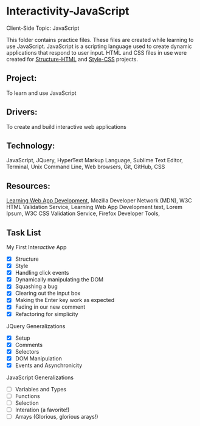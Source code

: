 # Interactivity-JavaScript
Client-Side Topic: JavaScript

This folder contains practice files.  These files are created while learning to use JavaScript.  JavaScript is a scripting language used to create dynamic applications that respond to user input.  HTML and CSS files in use were created for [Structure-HTML](https://github.com/Nat34/Structure-HTML.git) and [Style-CSS](https://github.com/Nat34/Style-CSS.git) projects.

## Project: 
To learn and use JavaScript

## Drivers:
To create and build interactive web applications

## Technology: 
JavaScript, JQuery, HyperText Markup Language, Sublime Text Editor, Terminal, Unix Command Line, Web browsers, Git, GitHub, CSS

## Resources: 
[Learning Web App Development](https://github.com/semmypurewal/LearningWebAppDev), Mozilla Developer Network (MDN), W3C HTML Validation Service, Learning Web App Development text, Lorem Ipsum, W3C CSS Validation Service, Firefox Developer Tools,

## Task List

My First Inter*active* App
- [x] Structure
- [x] Style
- [x] Handling click events
- [x] Dynamically manipulating the DOM
- [x] Squashing a bug
- [x] Clearing out the input box
- [x] Making the Enter key work as expected
- [x] Fading in our new comment
- [x] Refactoring for simplicity

JQuery Generalizations
- [x] Setup
- [x] Comments
- [x] Selectors
- [x] DOM Manipulation
- [x] Events and Asynchronicity

JavaScript Generalizations
- [ ] Variables and Types
- [ ] Functions
- [ ] Selection
- [ ] Interation (a favorite!)
- [ ] Arrays (Glorious, glorious arays!)
